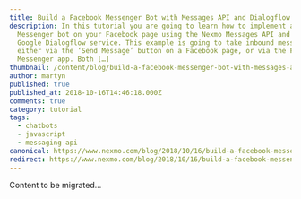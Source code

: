 ```yaml
---
title: Build a Facebook Messenger Bot with Messages API and Dialogflow
description: In this tutorial you are going to learn how to implement a Facebook
  Messenger bot on your Facebook page using the Nexmo Messages API and the
  Google Dialogflow service. This example is going to take inbound messages sent
  either via the ‘Send Message’ button on a Facebook page, or via the Facebook
  Messenger app. Both […]
thumbnail: /content/blog/build-a-facebook-messenger-bot-with-messages-api-and-dialogflow-dr/build-bot-messages-api.png
author: martyn
published: true
published_at: 2018-10-16T14:46:18.000Z
comments: true
category: tutorial
tags:
  - chatbots
  - javascript
  - messaging-api
canonical: https://www.nexmo.com/blog/2018/10/16/build-a-facebook-messenger-bot-with-messages-api-and-dialogflow-dr
redirect: https://www.nexmo.com/blog/2018/10/16/build-a-facebook-messenger-bot-with-messages-api-and-dialogflow-dr
---
```


Content to be migrated...
